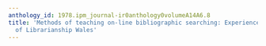 ```yaml
---
anthology_id: 1978.ipm_journal-ir0anthology0volumeA14A6.8
title: 'Methods of teaching on-line bibliographic searching: Experience at the College
  of Librarianship Wales'
---
```

